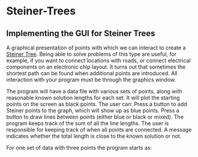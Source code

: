 # Steiner-Trees
## Implementing the GUI for Steiner Trees

A graphical presentation of points with which we can interact to create a [Steiner Tree](http://csunplugged.org/wp-content/uploads/2014/12/unplugged-15-steiner_trees_0.pdf).  Being able to solve problems of this type are useful, for example, if you want to connect locations with roads, or connect electrical components on an electronic chip layout.  It turns out that sometimes the shortest path can be found when additional points are introduced.  All interaction with your program must be through the graphics window.

The program will have a data file with various sets of points, along with reasonable known solution lengths for each set.  It will plot the starting points on the screen as black points.  The user can:
Press a button to add Steiner points to the graph, which will show up as blue points. 
Press a button to draw lines between points (either blue or black or mixed).  The program keeps track of the sum of all the line lengths.  The user is responsible for keeping track of when all points are connected.
A message indicates whether the total length is close to the known solution or not.

For one set of data with three points the program starts as:
